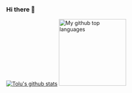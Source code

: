 ### Hi there 👋

<!--
**toluisjoel/toluisjoel** is a ✨ _special_ ✨ repository because its `README.md` (this file) appears on your GitHub profile.

Here are some ideas to get you started:

- 🔭 I’m currently working on ...
- 🌱 I’m currently learning ...
- 👯 I’m looking to collaborate on ...
- 🤔 I’m looking for help with ...
- 💬 Ask me about ...
- 📫 How to reach me: ...
- 😄 Pronouns: ...
- ⚡ Fun fact: ...
-->

[![Tolu's github stats](https://github-readme-stats.vercel.app/api?username=toluisjoel)](https://github.com/toluisjoel/github-readme-stats)
 <img height="180em" src="https://github-readme-stats.vercel.app/api/top-langs/?username=toluisjoel&layout=compact" alt="My github top languages" />
